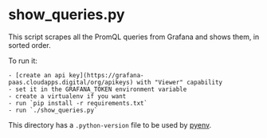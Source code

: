 # show_queries.py

This script scrapes all the PromQL queries from Grafana and shows
them, in sorted order.

To run it:

    - [create an api key](https://grafana-paas.cloudapps.digital/org/apikeys) with "Viewer" capability
    - set it in the GRAFANA_TOKEN environment variable
    - create a virtualenv if you want
    - run `pip install -r requirements.txt`
    - run `./show_queries.py`

This directory has a `.python-version` file to be used by
[pyenv](https://github.com/pyenv/pyenv).
